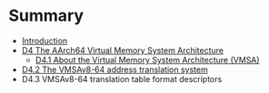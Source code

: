 # Summary

* [Introduction](README.md)
* [D4 The AArch64 Virtual Memory System Architecture](d4_the_aarch64_virtual_memory_system_archi_md_md.md)
   * [D4.1 About the Virtual Memory System Architecture (VMSA)](d41_about_the_virtual_memory_system_architecture_v_.md)
* [D4.2 The VMSAv8-64 address translation system](d42_the_vmsav8-64_address_translation_system.md)
* D4.3 VMSAv8-64 translation table format descriptors


